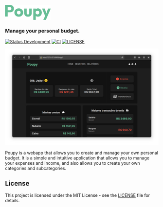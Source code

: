 <img src="utils/img/bitmap.png" alt="Poupy" width="150"/>

### Manage your personal budget.

[![Status Development](https://img.shields.io/badge/Status-development-red)](https://github.com/henriquesebastiao/poupy)
[![CI](https://github.com/henriquesebastiao/poupy/actions/workflows/ci.yml/badge.svg)](https://github.com/henriquesebastiao/poupy/actions/workflows/ci.yml)
[![LICENSE](https://img.shields.io/github/license/henriquesebastiao/poupy)](LICENSE)

<img src="utils/img/screenshot.png" alt="Preview"/>

Poupy is a webapp that allows you to create and manage your own personal budget.
It is a simple and intuitive application that allows you to manage your expenses and income, and also allows you to
create your own categories and subcategories.

## License

This project is licensed under the MIT License - see the [LICENSE](LICENSE) file for details.

